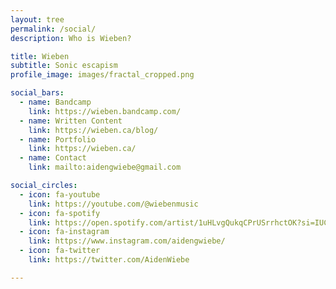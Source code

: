 ```yaml
---
layout: tree
permalink: /social/
description: Who is Wieben?

title: Wieben
subtitle: Sonic escapism
profile_image: images/fractal_cropped.png

social_bars:
  - name: Bandcamp
    link: https://wieben.bandcamp.com/
  - name: Written Content
    link: https://wieben.ca/blog/
  - name: Portfolio
    link: https://wieben.ca/
  - name: Contact
    link: mailto:aidengwiebe@gmail.com

social_circles:
  - icon: fa-youtube
    link: https://youtube.com/@wiebenmusic
  - icon: fa-spotify
    link: https://open.spotify.com/artist/1uHLvgQukqCPrUSrrhctOK?si=IUCDvvvFTDeSY5kYh8ZZig
  - icon: fa-instagram
    link: https://www.instagram.com/aidengwiebe/
  - icon: fa-twitter
    link: https://twitter.com/AidenWiebe

---
```

